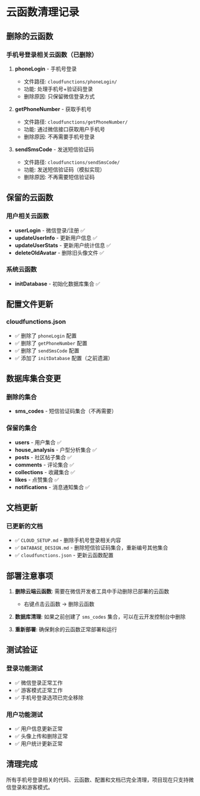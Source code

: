 # 云函数清理记录

## 删除的云函数

### 手机号登录相关云函数（已删除）

1. **phoneLogin** - 手机号登录
   - 文件路径: `cloudfunctions/phoneLogin/`
   - 功能: 处理手机号+验证码登录
   - 删除原因: 只保留微信登录方式

2. **getPhoneNumber** - 获取手机号
   - 文件路径: `cloudfunctions/getPhoneNumber/`
   - 功能: 通过微信接口获取用户手机号
   - 删除原因: 不再需要手机号登录

3. **sendSmsCode** - 发送短信验证码
   - 文件路径: `cloudfunctions/sendSmsCode/`
   - 功能: 发送短信验证码（模拟实现）
   - 删除原因: 不再需要短信验证码

## 保留的云函数

### 用户相关云函数
- **userLogin** - 微信登录/注册 ✅
- **updateUserInfo** - 更新用户信息 ✅
- **updateUserStats** - 更新用户统计信息 ✅
- **deleteOldAvatar** - 删除旧头像文件 ✅

### 系统云函数
- **initDatabase** - 初始化数据库集合 ✅

## 配置文件更新

### cloudfunctions.json
- ✅ 删除了 `phoneLogin` 配置
- ✅ 删除了 `getPhoneNumber` 配置  
- ✅ 删除了 `sendSmsCode` 配置
- ✅ 添加了 `initDatabase` 配置（之前遗漏）

## 数据库集合变更

### 删除的集合
- **sms_codes** - 短信验证码集合（不再需要）

### 保留的集合
- **users** - 用户集合 ✅
- **house_analysis** - 户型分析集合 ✅
- **posts** - 社区帖子集合 ✅
- **comments** - 评论集合 ✅
- **collections** - 收藏集合 ✅
- **likes** - 点赞集合 ✅
- **notifications** - 消息通知集合 ✅

## 文档更新

### 已更新的文档
- ✅ `CLOUD_SETUP.md` - 删除手机号登录相关内容
- ✅ `DATABASE_DESIGN.md` - 删除短信验证码集合，重新编号其他集合
- ✅ `cloudfunctions.json` - 更新云函数配置

## 部署注意事项

1. **删除云端云函数**: 需要在微信开发者工具中手动删除已部署的云函数
   - 右键点击云函数 → 删除云函数

2. **数据库清理**: 如果之前创建了 `sms_codes` 集合，可以在云开发控制台中删除

3. **重新部署**: 确保剩余的云函数正常部署和运行

## 测试验证

### 登录功能测试
- ✅ 微信登录正常工作
- ✅ 游客模式正常工作
- ✅ 手机号登录选项已完全移除

### 用户功能测试
- ✅ 用户信息更新正常
- ✅ 头像上传和删除正常
- ✅ 用户统计更新正常

## 清理完成

所有手机号登录相关的代码、云函数、配置和文档已完全清理，项目现在只支持微信登录和游客模式。
